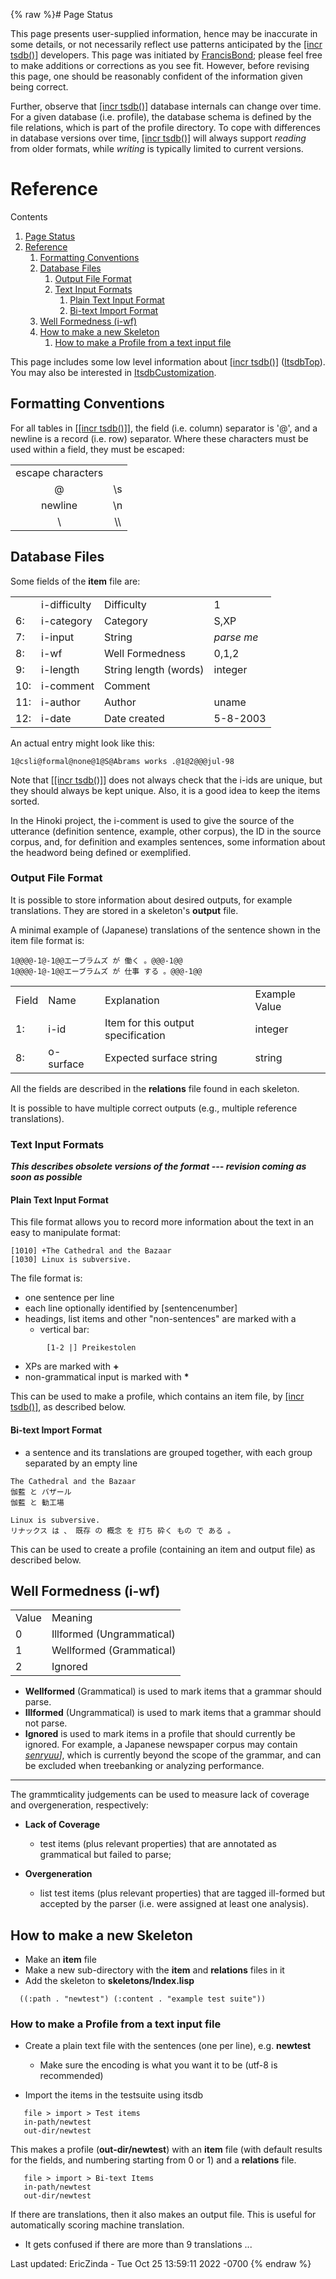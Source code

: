 {% raw %}# Page Status

This page presents user-supplied information, hence may be inaccurate in
some details, or not necessarily reflect use patterns anticipated by the
[\[incr tsdb()\]](http://www.delph-in.net/itsdb) developers. This page
was initiated by [FrancisBond](../FrancisBond); please feel free to make
additions or corrections as you see fit. However, before revising this
page, one should be reasonably confident of the information given being
correct.

Further, observe that [\[incr tsdb()\]](http://www.delph-in.net/itsdb)
database internals can change over time. For a given database (i.e.
profile), the database schema is defined by the file relations, which is
part of the profile directory. To cope with differences in database
versions over time, [\[incr tsdb()\]](http://www.delph-in.net/itsdb)
will always support *reading* from older formats, while *writing* is
typically limited to current versions.

# Reference

Contents

1. [Page Status](../ItsdbReference#Page_Status)
2. [Reference](../ItsdbReference#Reference)
   1. [Formatting Conventions](../ItsdbReference#Formatting_Conventions)
   2. [Database Files](../ItsdbReference#Database_Files)
      1. [Output File Format](../ItsdbReference#Output_File_Format)
      2. [Text Input Formats](../ItsdbReference#Text_Input_Formats)
         1. [Plain Text Input Format](../ItsdbReference#Plain_Text_Input_Format)
         2. [Bi-text Import Format](../ItsdbReference#Bi-text_Import_Format)
   3. [Well Formedness (i-wf)](../ItsdbReference#Well_Formedness_.28i-wf.29)
   4. [How to make a new Skeleton](../ItsdbReference#How_to_make_a_new_Skeleton)
      1. [How to make a Profile from a text input
file](../ItsdbReference#How_to_make_a_Profile_from_a_text_input_file)

This page includes some low level information about [\[incr
tsdb()\]](http://www.delph-in.net/itsdb) ([ItsdbTop](../ItsdbTop)). You may
also be interested in [ItsdbCustomization](../ItsdbCustomization).

## Formatting Conventions

For all tables in \[[\[incr tsdb()\]](http://www.delph-in.net/itsdb)\],
the field (i.e. column) separator is '@', and a newline is a record
(i.e. row) separator. Where these characters must be used within a
field, they must be escaped:

|                   |      |
|:-----------------:|:----:|
| escape characters |      |
|         @         | \\s  |
|      newline      | \\n  |
|        \\         | \\\\ |

## Database Files

Some fields of the **item** file are:

|     |              |                       |            |
|-----|--------------|-----------------------|------------|
|     | i-difficulty | Difficulty            | 1          |
| 6:  | i-category   | Category              | S,XP       |
| 7:  | i-input      | String                | *parse me* |
| 8:  | i-wf         | Well Formedness       | 0,1,2      |
| 9:  | i-length     | String length (words) | integer    |
| 10: | i-comment    | Comment               |            |
| 11: | i-author     | Author                | uname      |
| 12: | i-date       | Date created          | 5-8-2003   |

An actual entry might look like this:

    1@csli@formal@none@1@S@Abrams works .@1@2@@@jul-98

Note that \[[\[incr tsdb()\]](http://www.delph-in.net/itsdb)\] does not
always check that the i-ids are unique, but they should always be kept
unique. Also, it is a good idea to keep the items sorted.

In the Hinoki project, the i-comment is used to give the source of the
utterance (definition sentence, example, other corpus), the ID in the
source corpus, and, for definition and examples sentences, some
information about the headword being defined or exemplified.

### Output File Format

It is possible to store information about desired outputs, for example
translations. They are stored in a skeleton's **output** file.

A minimal example of (Japanese) translations of the sentence shown in
the item file format is:

    1@@@@-1@-1@@エーブラムズ が 働く 。@@@-1@@
    1@@@@-1@-1@@エーブラムズ が 仕事 する 。@@@-1@@

|       |           |                                    |               |
|-------|-----------|------------------------------------|---------------|
| Field | Name      | Explanation                        | Example Value |
| 1:    | i-id      | Item for this output specification | integer       |
| 8:    | o-surface | Expected surface string            | string        |

All the fields are described in the **relations** file found in each
skeleton.

It is possible to have multiple correct outputs (e.g., multiple
reference translations).

### Text Input Formats

***This describes obsolete versions of the format --- revision coming as
soon as possible***

#### Plain Text Input Format

This file format allows you to record more information about the text in
an easy to manipulate format:

    [1010] +The Cathedral and the Bazaar
    [1030] Linux is subversive.

The file format is:

- one sentence per line
- each line optionally identified by \[sentencenumber\]
- headings, list items and other "non-sentences" are marked with a
  - vertical bar:

<!-- -->


            [1-2 |] Preikestolen

- XPs are marked with **+**
- non-grammatical input is marked with **\***

This can be used to make a profile, which contains an item file, by
[\[incr tsdb()\]](http://www.delph-in.net/itsdb), as described below.

#### Bi-text Import Format

- a sentence and its translations are grouped together, with each
group separated by an empty line

<!-- -->


    The Cathedral and the Bazaar
    伽藍 と バザール
    伽藍 と 勧工場
    
    Linux is subversive.
    リナックス は 、 既存 の 概念 を 打ち 砕く もの で ある 。

This can be used to create a profile (containing an item and output
file) as described below.

## Well Formedness (i-wf)

|       |                           |
|-------|:--------------------------|
| Value | Meaning                   |
| 0     | Illformed (Ungrammatical) |
| 1     | Wellformed (Grammatical)  |
| 2     | Ignored                   |

- **Wellformed** (Grammatical) is used to mark items that a grammar
should parse.
- **Illformed** (Ungrammatical) is used to mark items that a grammar
should not parse.
- **Ignored** is used to mark items in a profile that should currently
be ignored. For example, a Japanese newspaper corpus may contain
*[senryuu](/%5Bhttp%3A//en.wikipedia.org/wiki/Senryu)\]*, which is
currently beyond the scope of the grammar, and can be excluded when
treebanking or analyzing performance.

* * *

The grammticality judgements can be used to measure lack of coverage and
overgeneration, respectively:

- **Lack of Coverage**
  
  - test items (plus relevant properties) that are annotated as
grammatical but failed to parse;
- **Overgeneration**
  
  - list test items (plus relevant properties) that are tagged
ill-formed but accepted by the parser (i.e. were assigned at
least one analysis).

## How to make a new Skeleton

- Make an **item** file
- Make a new sub-directory with the **item** and **relations** files
in it
- Add the skeleton to **skeletons/Index.lisp**

<!-- -->


      ((:path . "newtest") (:content . "example test suite"))

### How to make a Profile from a text input file

- Create a plain text file with the sentences (one per line), e.g.
**newtest**
  
  - Make sure the encoding is what you want it to be (utf-8 is
recommended)
- Import the items in the testsuite using itsdb

<!-- -->


       file > import > Test items
       in-path/newtest
       out-dir/newtest

This makes a profile (**out-dir/newtest**) with an **item** file (with
default results for the fields, and numbering starting from 0 or 1) and
a **relations** file.

       file > import > Bi-text Items
       in-path/newtest
       out-dir/newtest

If there are translations, then it also makes an output file. This is
useful for automatically scoring machine translation.

- It gets confused if there are more than 9 translations ...

Last updated: EricZinda - Tue Oct 25 13:59:11 2022 -0700
{% endraw %}